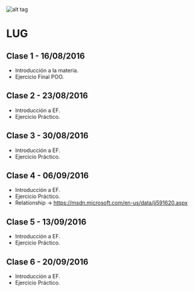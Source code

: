 ![alt tag](http://cice.es/wp-content/uploads/2013/11/microsoft-visual-studio-online.jpg)
# LUG

## Clase 1 - 16/08/2016
- Introducción a la materia.
- Ejercicio Final POO.

## Clase 2 - 23/08/2016
- Introducción a EF.
- Ejercicio Práctico.

## Clase 3 - 30/08/2016
- Introducción a EF.
- Ejercicio Práctico.

## Clase 4 - 06/09/2016
- Introducción a EF.
- Ejercicio Práctico. 
- Relationship -> https://msdn.microsoft.com/en-us/data/jj591620.aspx

## Clase 5 - 13/09/2016
- Introducción a EF.
- Ejercicio Práctico. 

## Clase 6 - 20/09/2016
- Introducción a EF.
- Ejercicio Práctico. 
